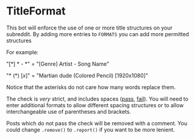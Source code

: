 TitleFormat
==========

This bot will enforce the use of one or more title structures on your subreddit. By adding more entries to `FORMATS` you can add more permitted structures

For example:

"[*] * - *" = "[Genre] Artist - Song Name"

"* (*) [*x*]" = "Martian dude (Colored Pencil) [1920x1080]"

Notice that the asterisks do not care how many words replace them. 

The check is *very* strict, and includes spaces ([pass](http://www.reddit.com/r/GoldTesting/comments/29f08x/genre_title_author/), [fail](http://www.reddit.com/r/GoldTesting/comments/29f0bd/genretitle_author)). You will need to enter additional formats to allow different spacing structures or to allow interchangeable use of parentheses and brackets.

Posts which do not pass the check will be removed with a comment. You could change `.remove()` to `.report()` if you want to be more lenient.